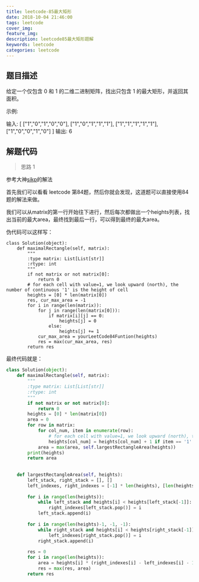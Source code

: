 ```yaml
---
title: leetcode-85最大矩形
date: 2018-10-04 21:46:00
tags: leetcode
cover_img:
feature_img:
description: leetcode85最大矩形题解
keywords: leetcode
categories: leetcode
---
```


## 题目描述

给定一个仅包含 0 和 1 的二维二进制矩阵，找出只包含 1 的最大矩形，并返回其面积。

示例:

输入:
[
  ["1","0","1","0","0"],
  ["1","0","1","1","1"],
  ["1","1","1","1","1"],
  ["1","0","0","1","0"]
]
输出: 6

## 解题代码
> 思路 1

参考大神[sikp](https://leetcode.com/problems/maximal-rectangle/discuss/122456/Easiest-solution-build-on-top-of-leetcode84)的解法

首先我们可以看看 leetcode 第84题，然后你就会发现，这道题可以直接使用84题的解法来做。

我们可以从matrix的第一行开始往下进行，然后每次都做出一个heights列表，找出当前的最大area，最终找到最后一行，可以得到最终的最大area。

伪代码可以这样写：

```
class Solution(object):
    def maximalRectangle(self, matrix):
        """
        :type matrix: List[List[str]]
        :rtype: int
        """
        if not matrix or not matrix[0]:
            return 0
        # for each cell with value=1, we look upward (north), the number of continuous '1' is the height of cell
        heights = [0] * len(matrix[0])
        res, cur_max_area = -1
        for i in range(len(matrix)):
            for j in range(len(matrix[0])):
                if matrix[i][j] == 0:
                    heights[j] = 0
                else:
                    heights[j] += 1
            cur_max_area = yourLeetCode84Funtion(heights)
            res = max(cur_max_area, res)
        return res
```




最终代码就是：

```python
class Solution(object):
    def maximalRectangle(self, matrix):
        """
        :type matrix: List[List[str]]
        :rtype: int
        """
        if not matrix or not matrix[0]:
            return 0
        heights = [0] * len(matrix[0])
        area = 0
        for row in matrix:
            for col_num, item in enumerate(row):
                # for each cell with value=1, we look upward (north), the number of continuous '1' is the height of cell
                heights[col_num] = heights[col_num] + 1 if item == '1' else 0
            area = max(area, self.largestRectangleArea(heights))
        print(heights)
        return area
    
    
    def largestRectangleArea(self, heights):
        left_stack, right_stack = [], []
        left_indexes, right_indexes = [-1] * len(heights), [len(heights)] * len(heights)
        
        for i in range(len(heights)):
            while left_stack and heights[i] < heights[left_stack[-1]]:
                right_indexes[left_stack.pop()] = i 
            left_stack.append(i)
        
        for i in range(len(heights)-1, -1, -1):
            while right_stack and heights[i] < heights[right_stack[-1]]:
                left_indexes[right_stack.pop()] = i
            right_stack.append(i)
            
        res = 0
        for i in range(len(heights)):
            area = heights[i] * (right_indexes[i] - left_indexes[i] - 1)
            res = max(res, area)
        return res
```

